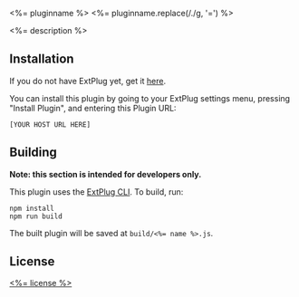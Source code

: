 <%= pluginname %>
<%= pluginname.replace(/./g, '=') %>

<%= description %>

## Installation

If you do not have ExtPlug yet, get it [here][ExtPlug].

You can install this plugin by going to your ExtPlug settings menu, pressing
"Install Plugin", and entering this Plugin URL:

```
[YOUR HOST URL HERE]
```

## Building

**Note: this section is intended for developers only.**

This plugin uses the [ExtPlug CLI]. To build, run:

```
npm install
npm run build
```

The built plugin will be saved at `build/<%= name %>.js`.

## License

[<%= license %>]

[ExtPlug]: https://extplug.github.io/
[ExtPlug CLI]: https://github.com/extplug/extplug-cli#readme
[<%= license %>]: ./LICENSE
